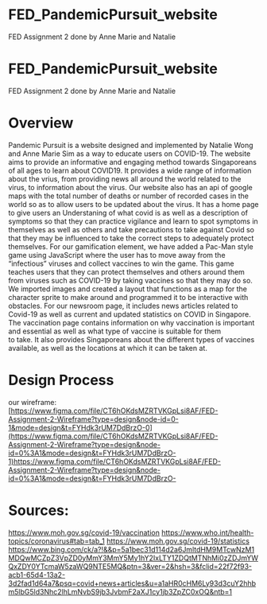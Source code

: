 # FED_PandemicPursuit_website
FED Assignment 2 done by Anne Marie and Natalie

# FED_PandemicPursuit_website
FED Assignment 2 done by Anne Marie and Natalie
# Overview
Pandemic Pursuit is a website designed and implemented by Natalie Wong and Anne Marie Sim as a way to educate users on COVID-19.
The website aims to provide an informative and engaging method towards Singaporeans of all ages to learn about COVID19. It provides a wide range of information about the vrius, from providing news all around the world related to the virus, to information about the virus. Our website also has an api of google maps with the total number of deaths or number of recorded cases in the world so as to allow users to be updated about the virus.
It has a home page to give users an  Understaning of what covid is as well as a description of symptoms so that they can practice vigilance and learn to spot symptoms in themselves as well as others and take precautions to take against Covid so that they may be influenced to take the correct steps to adequately protect themselves. 
For our gamification element, we have added a Pac-Man style game using JavaScript where the user has to move away from the “infectious” viruses and collect vaccines to win the game. This game teaches users that they can protect themselves and others around them from viruses such as COVID-19 by taking vaccines so that they may do so. 
We imported images and created a layout that functions as a map for the character sprite to make around and programmed it to be interactive with obstacles.
For our newsroom page, it includes news articles related to Covid-19 as well as current and updated statistics on COVID in Singapore. 
The vaccination page contains information on why vaccination is important and essential as well as what type of vaccine is suitable for them to take. It also provides Singaporeans about the different types of vaccines available, as well as the locations at which it can be taken at.
# Design Process
our wireframe: [https://www.figma.com/file/CT6hOKdsMZRTVKGpLsi8AF/FED-Assignment-2-Wireframe?type=design&node-id=0-1&mode=design&t=FYHdk3rUM7DdBrzO-0](https://www.figma.com/file/CT6hOKdsMZRTVKGpLsi8AF/FED-Assignment-2-Wireframe?type=design&node-id=0%3A1&mode=design&t=FYHdk3rUM7DdBrzO-1)https://www.figma.com/file/CT6hOKdsMZRTVKGpLsi8AF/FED-Assignment-2-Wireframe?type=design&node-id=0%3A1&mode=design&t=FYHdk3rUM7DdBrzO-
# Sources:
https://www.moh.gov.sg/covid-19/vaccination 
https://www.who.int/health-topics/coronavirus#tab=tab_1 
https://www.moh.gov.sg/covid-19/statistics
https://www.bing.com/ck/a?!&&p=5a1bec31d114d2a6JmltdHM9MTcwNzM1MDQwMCZpZ3VpZD0yMmY3MmY5My1hY2IxLTY1ZDQtMTNhMi0zZDJmYWQxZDY0YTcmaW5zaWQ9NTE5MQ&ptn=3&ver=2&hsh=3&fclid=22f72f93-acb1-65d4-13a2-3d2fad1d64a7&psq=covid+news+articles&u=a1aHR0cHM6Ly93d3cuY2hhbm5lbG5ld3Nhc2lhLmNvbS9jb3JvbmF2aXJ1cy1jb3ZpZC0xOQ&ntb=1 
